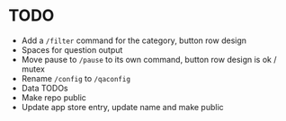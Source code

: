 # TODO

* Add a `/filter` command for the category, button row design
* Spaces for question output
* Move pause to `/pause` to its own command, button row design is ok / mutex
* Rename `/config` to `/qaconfig`
* Data TODOs
* Make repo public
* Update app store entry, update name and make public
